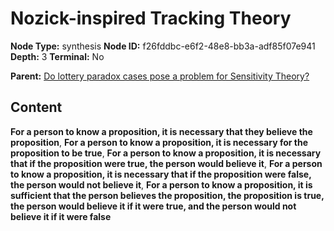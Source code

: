 # Nozick-inspired Tracking Theory

**Node Type:** synthesis
**Node ID:** f26fddbc-e6f2-48e8-bb3a-adf85f07e941
**Depth:** 3
**Terminal:** No

**Parent:** [Do lottery paradox cases pose a problem for Sensitivity Theory?](do-lottery-paradox-cases-pose-a-problem-for-sensitivity-theory.md)

## Content

**For a person to know a proposition, it is necessary that they believe the proposition**, **For a person to know a proposition, it is necessary for the proposition to be true**, **For a person to know a proposition, it is necessary that if the proposition were true, the person would believe it**, **For a person to know a proposition, it is necessary that if the proposition were false, the person would not believe it**, **For a person to know a proposition, it is sufficient that the person believes the proposition, the proposition is true, the person would believe it if it were true, and the person would not believe it if it were false**
